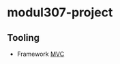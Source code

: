 # modul307-project

## Tooling

- Framework [MVC](https://github.com/IctBerufsbildungZentralschweiz/modul-307/blob/master/Tag%201/05%20MVC/_Framework.zip)